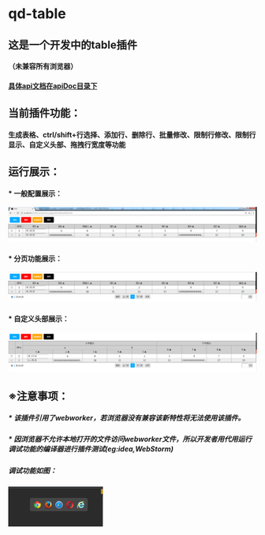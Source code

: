 # qd-table
## 这是一个开发中的table插件
#### （未兼容所有浏览器）<br>
#### [具体api文档在apiDoc目录下](https://github.com/linyuang/qd-table/tree/master/apiDoc)<br>
## 当前插件功能：<br>
#### 生成表格、ctrl/shift+行选择、添加行、删除行、批量修改、限制行修改、限制行显示、自定义头部、拖拽行宽度等功能<br>

## 运行展示：<br>
#### * 一般配置展示：<br>
![](https://github.com/linyuang/qd-table/blob/master/icon/table_show.png)<br>
#### * 分页功能展示：<br>
![](https://github.com/linyuang/qd-table/blob/master/icon/table_page.png)<br>
#### * 自定义头部展示：<br>
![](https://github.com/linyuang/qd-table/blob/master/icon/table_diyTitle.png)<br>

## ※注意事项：<br>
##### * 该插件引用了webworker，若浏览器没有兼容该新特性将无法使用该插件。<br>
##### * 因浏览器不允许本地打开的文件访问webworker文件，所以开发者用代用运行调试功能的编译器进行插件测试(eg:idea,WebStorm)<br>
##### 调试功能如图：<br>
![](https://github.com/linyuang/qd-table/blob/master/icon/icon.png)
